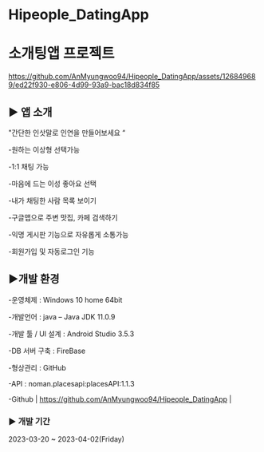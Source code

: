 # Hipeople_DatingApp
# 소개팅앱 프로젝트

https://github.com/AnMyungwoo94/Hipeople_DatingApp/assets/126849689/ed22f930-e806-4d99-93a9-bac18d834f85


## ▶ 앱 소개
 "간단한 인삿말로 인연을 만들어보세요 “

 -원하는 이상형 선택가능
 
 -1:1 채팅 가능
 
 -마음에 드는 이성 좋아요 선택
 
 -내가 채팅한 사람 목록 보이기
 
 -구글맵으로 주변 맛집, 카페 검색하기
 
 -익명 게시판 기능으로 자유롭게 소통가능
 
 -회원가입 및 자동로그인 기능
 
## ▶개발 환경
-운영체제 : Windows 10 home 64bit

-개발언어 : java – Java JDK 11.0.9

-개발 툴 / UI 설계 : Android Studio 3.5.3 

-DB 서버 구축 : FireBase

-형상관리 : GitHub

-API : noman.placesapi:placesAPI:1.1.3

-Github | https://github.com/AnMyungwoo94/Hipeople_DatingApp |

### ▶ 개발 기간
2023-03-20 ~ 2023-04-02(Friday)
